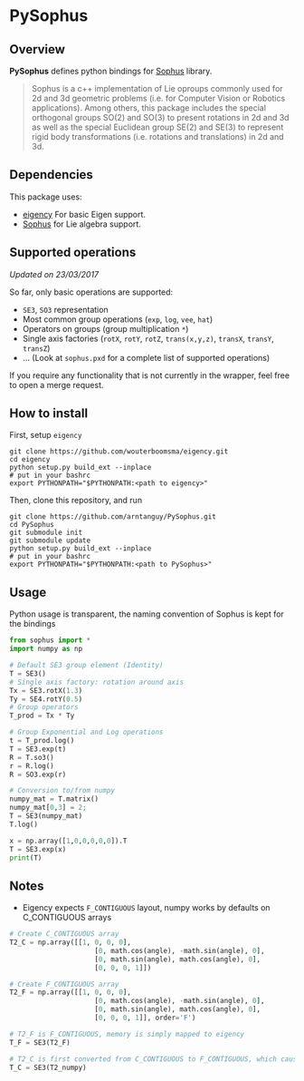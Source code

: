 PySophus
======

Overview
--------

**PySophus** defines python bindings for [Sophus](https://github.com/strasdat/Sophus) library.

> Sophus is a c++ implementation of Lie oproups commonly used for 2d and 3d
> geometric problems (i.e. for Computer Vision or Robotics applications).
> Among others, this package includes the special orthogonal groups SO(2) and
> SO(3) to present rotations in 2d and 3d as well as the special Euclidean group
> SE(2) and SE(3) to represent rigid body transformations (i.e. rotations and
> translations) in 2d and 3d.

Dependencies
------------

This package uses:
- [eigency](https://github.com/wouterboomsma/eigency) For basic Eigen support.
- [Sophus](https://github.com/strasdat/Sophus) for Lie algebra support.

Supported operations
--------------------
*Updated on 23/03/2017*

So far, only basic operations are supported:
- `SE3`, `SO3` representation
- Most common group operations (`exp`, `log`, `vee`, `hat`)
- Operators on groups (group multiplication `*`)
- Single axis factories (`rotX`, `rotY`, `rotZ`, `trans(x,y,z)`, `transX`, `transY`, `transZ`)
- ... (Look at `sophus.pxd` for a complete list of supported operations)

If you require any functionality that is not currently in the wrapper, feel free to open a merge request.

How to install
--------------

First, setup `eigency`

```
git clone https://github.com/wouterboomsma/eigency.git
cd eigency
python setup.py build_ext --inplace
# put in your bashrc
export PYTHONPATH="$PYTHONPATH:<path to eigency>"
```

Then, clone this repository, and run

```
git clone https://github.com/arntanguy/PySophus.git
cd PySophus
git submodule init
git submodule update
python setup.py build_ext --inplace
# put in your bashrc
export PYTHONPATH="$PYTHONPATH:<path to PySophus>"
```

Usage
-----

Python usage is transparent, the naming convention of Sophus is kept for the bindings

```python
from sophus import *
import numpy as np

# Default SE3 group element (Identity)
T = SE3()
# Single axis factory: rotation around axis
Tx = SE3.rotX(1.3)
Ty = SE4.rotY(0.5)
# Group operators
T_prod = Tx * Ty

# Group Exponential and Log operations
t = T_prod.log()
T = SE3.exp(t)
R = T.so3()
r = R.log()
R = SO3.exp(r)

# Conversion to/from numpy
numpy_mat = T.matrix()
numpy_mat[0,3] = 2;
T = SE3(numpy_mat)
T.log()

x = np.array([1,0,0,0,0,0]).T
T = SE3.exp(x)
print(T)
```


Notes
-----

- Eigency expects `F_CONTIGUOUS` layout, numpy works by defaults on C_CONTIGUOUS arrays

```python
# Create C_CONTIGUOUS array
T2_C = np.array([[1, 0, 0, 0],
                     [0, math.cos(angle), -math.sin(angle), 0],
                     [0, math.sin(angle), math.cos(angle), 0],
                     [0, 0, 0, 1]])

# Create F_CONTIGUOUS array
T2_F = np.array([[1, 0, 0, 0],
                     [0, math.cos(angle), -math.sin(angle), 0],
                     [0, math.sin(angle), math.cos(angle), 0],
                     [0, 0, 0, 1]], order='F')

# T2_F is F_CONTIGUOUS, memory is simply mapped to eigency
T_F = SE3(T2_F)

# T2_C is first converted from C_CONTIGUOUS to F_CONTIGUOUS, which causes a copy
T_C = SE3(T2_numpy)
```
